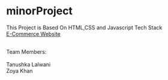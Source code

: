 # minorProject
This Project is Based On HTML,CSS and Javascript Tech Stack
<br>
[E-Commerce Website](https://tanushka11.github.io/minorProject/)

<br>
Team Members: <br> <br> Tanushka Lalwani <br> Zoya Khan
